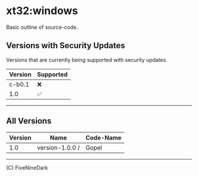 # xt32:windows
Basic outline of source-code.


## Versions with Security Updates
Versions that are currently being supported with security updates.

| Version | Supported          |
| ------- | ------------------ |
| c-b0.1  | :x:                | 
|  1.0    | :white_check_mark: |
--------------------------------


## All Versions


| Version | Name               |  Code-Name   |
| ------- | ------------------ | ------------ |
|  1.0    | version-1.0.0    / |   Gopel      |
-----------------------------------------------

(C) FiveNineDark
